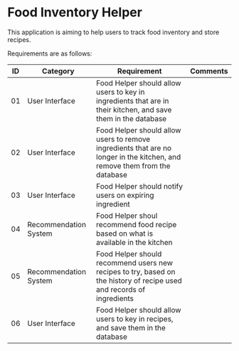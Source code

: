 # Food Inventory Helper
This application is aiming to help users to track food inventory and store recipes.

Requirements are as follows:

| ID | Category | Requirement | Comments |
| -- | -------- | ----------- | -------- |
| 01 | User Interface  | Food Helper should allow users to key in ingredients that are in their kitchen, and save them in the database | |
| 02 | User Interface | Food Helper should allow users to remove ingredients that are no longer in the kitchen, and remove them from the database | |
| 03 | User Interface | Food Helper should notify users on expiring ingredient | |
| 04 | Recommendation System | Food Helper shoul recommend food recipe based on what is available in the kitchen| |
| 05 | Recommendation System | Food Helper should recommend users new recipes to try, based on the history of recipe used and records of ingredients | |
| 06 | User Interface | Food Helper should allow users to key in recipes, and save them in the database